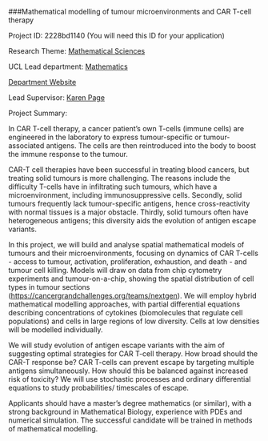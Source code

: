 ###Mathematical modelling of tumour microenvironments and CAR T-cell therapy

Project ID: 2228bd1140
(You will need this ID for your application)

Research Theme: [Mathematical Sciences](../themes/mathematical-sciences.md)

UCL Lead department: [Mathematics](../departments/mathematics.md)

[Department Website](https://www.ucl.ac.uk/maths)

Lead Supervisor: [Karen Page](https://iris.ucl.ac.uk/iris/browse/profile?upi=KMPAG75)

Project Summary:

In CAR T-cell therapy, a cancer patient’s own T-cells (immune cells) are engineered in the laboratory to express tumour-specific or tumour-associated antigens. The cells are then reintroduced into the body to boost the immune response to the tumour. 
 
 CAR-T cell therapies have been successful in treating blood cancers, but treating solid tumours is more challenging. The reasons include the difficulty T-cells have in infiltrating such tumours, which have a microenvironment, including immunosuppressive cells. Secondly, solid tumours frequently lack tumour-specific antigens, hence cross-reactivity with normal tissues is a major obstacle. Thirdly, solid tumours often have heterogeneous antigens; this diversity aids the evolution of antigen escape variants. 
 
 In this project, we will build and analyse spatial mathematical models of tumours and their microenvironments, focusing on dynamics of CAR T-cells - access to tumour, activation, proliferation, exhaustion, and death - and tumour cell killing. Models will draw on data from chip cytometry experiments and tumour-on-a-chip, showing the spatial distribution of cell types in tumour sections (https://cancergrandchallenges.org/teams/nextgen). We will employ hybrid mathematical modelling approaches, with partial differential equations describing concentrations of cytokines (biomolecules that regulate cell populations) and cells in large regions of low diversity. Cells at low densities will be modelled individually. 
 
 We will study evolution of antigen escape variants with the aim of suggesting optimal strategies for CAR T-cell therapy. How broad should the CAR-T response be? CAR T-cells can prevent escape by targeting multiple antigens simultaneously. How should this be balanced against increased risk of toxicity? We will use stochastic processes and ordinary differential equations to study probabilities/ timescales of escape. 
 
 Applicants should have a master’s degree mathematics (or similar), with a strong background in Mathematical Biology, experience with PDEs and numerical simulation. The successful candidate will be trained in methods of mathematical modelling.
